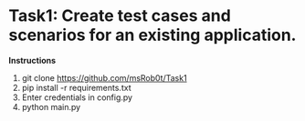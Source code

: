 # Task1: Create test cases and scenarios for an existing application.

**Instructions**

1. git clone https://github.com/msRob0t/Task1
2. pip install -r requirements.txt
3. Enter credentials in config.py
4. python main.py
